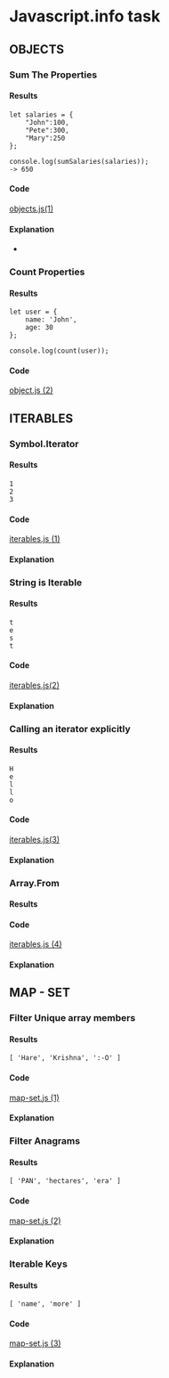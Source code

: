 # Javascript.info task

## OBJECTS
### Sum The Properties
#### Results
```
let salaries = {
    "John":100,
    "Pete":300,
    "Mary":250
};

console.log(sumSalaries(salaries));
-> 650
```
#### Code
[objects.js(1)]()
#### Explanation
-

### Count Properties
#### Results
```
let user = {
    name: 'John',
    age: 30
};

console.log(count(user));
```
#### Code
[object.js (2)]()


## ITERABLES
### Symbol.Iterator
#### Results
```
1
2
3
```

#### Code 
[iterables.js (1)]()

#### Explanation

### String is Iterable
#### Results
```
t
e
s
t
```

#### Code
[iterables.js(2)]()

#### Explanation

### Calling an iterator explicitly
#### Results
```
H
e
l
l
o
```

#### Code
[iterables.js(3)]()

#### Explanation

### Array.From

#### Results
#### Code
[iterables.js (4)]()

#### Explanation

## MAP - SET
### Filter Unique array members
#### Results
```
[ 'Hare', 'Krishna', ':-O' ]
```
#### Code
[map-set.js (1)]()

#### Explanation

### Filter Anagrams
#### Results
```
[ 'PAN', 'hectares', 'era' ]
```
#### Code
[map-set.js (2)]()
#### Explanation

### Iterable Keys
#### Results
```
[ 'name', 'more' ]
```
#### Code
[map-set.js (3)]()
#### Explanation